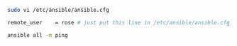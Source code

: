 ```bash
sudo vi /etc/ansible/ansible.cfg
```

```bash
remote_user    = rose # just put this line in /etc/ansible/ansible.cfg
```

```bash
ansible all -m ping
```
